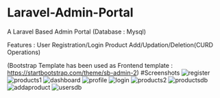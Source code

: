 # Laravel-Admin-Portal
A Laravel Based Admin Portal (Database : Mysql)

Features :
User Registration/Login
Product Add/Updation/Deletion(CURD Operations)

(Bootstrap Template has been used as Frontend template : https://startbootstrap.com/theme/sb-admin-2)
#Screenshots
![register](https://github.com/Itsbijoshuman/Laravel-Admin-Portal-/assets/93047483/7e4a49f1-c168-4030-90cd-27242e125ad7)
![products1](https://github.com/Itsbijoshuman/Laravel-Admin-Portal-/assets/93047483/094efa47-075d-42de-a31f-64bb4748e430)
![dashboard](https://github.com/Itsbijoshuman/Laravel-Admin-Portal-/assets/93047483/80876efb-f3c5-4ff7-9431-241c8bad5edf)
![profile](https://github.com/Itsbijoshuman/Laravel-Admin-Portal-/assets/93047483/c95e4490-10fb-4959-a4d1-d89700f63adf)
![login](https://github.com/Itsbijoshuman/Laravel-Admin-Portal-/assets/93047483/c61a3a56-640e-4747-9ddd-d493e2c501e6)
![products2](https://github.com/Itsbijoshuman/Laravel-Admin-Portal-/assets/93047483/9c8e3e4e-9340-4c3e-878d-c960db5b96ae)
![productsdb](https://github.com/Itsbijoshuman/Laravel-Admin-Portal-/assets/93047483/8cb3fb39-1486-490f-a733-7027b54bc261)
![addaproduct](https://github.com/Itsbijoshuman/Laravel-Admin-Portal-/assets/93047483/229b20b1-ae22-42eb-b614-5504eaef8e40)
![usersdb](https://github.com/Itsbijoshuman/Laravel-Admin-Portal-/assets/93047483/e5d2bcf8-b8cc-43f5-8939-1cdf4b105ba5)
